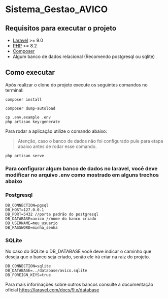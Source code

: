 # Sistema_Gestao_AVICO

## Requisitos para executar o projeto

- [Laravel](https://laravel.com/docs/9.x) >= 9.0 
- [PHP](https://www.php.net/downloads.php) >= 8.2
- [Composer](https://getcomposer.org/)
- Algum banco de dados relacional (Recomendo postgresql ou sqlite)

## Como executar

Após realizar o clone do projeto execute os seguintes comandos no terminal:


```
composer install
```

```
composer dump-autoload
````

```
cp .env.example .env
php artisan key:generate
```

Para rodar a aplicação utilize o comando abaixo:


> Atenção, caso o banco de dados não foi configurado pule para etapa abaixo antes de rodar esse comando.

```
php artisan serve
```

### Para configurar algum banco de dados no laravel, você deve modificar no arquivo .env como mostrado em alguns trechos abaixo

### Postgresql

```dotenv
DB_CONNECTION=pgsql
DB_HOST=127.0.0.1
DB_PORT=5432 //porta padrão do postgresql
DB_DATABASE=avico //nome do banco criado
DB_USERNAME=meu_usuario
DB_PASSWORD=minha_senha
```
### SQLite

No caso do SQLite o DB_DATABASE você deve indicar o caminho que deseja que o banco seja criado, senão ele irá criar na raiz do projeto.

```dotenv
DB_CONNECTION=sqlite
DB_DATABASE=../database/avico.sqlite
DB_FOREIGN_KEYS=true
```

Para mais informações sobre outros bancos consulte a documentação oficial https://laravel.com/docs/9.x/database
